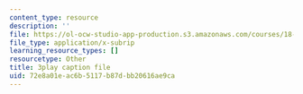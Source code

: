 ```yaml
---
content_type: resource
description: ''
file: https://ol-ocw-studio-app-production.s3.amazonaws.com/courses/18-01sc-single-variable-calculus-fall-2010/72e8a01eac6b5117b87dbb20616ae9ca_5q_3FDOkVRQ.vtt
file_type: application/x-subrip
learning_resource_types: []
resourcetype: Other
title: 3play caption file
uid: 72e8a01e-ac6b-5117-b87d-bb20616ae9ca
---
```

